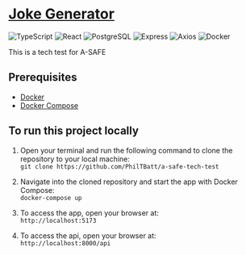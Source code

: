# **[Joke Generator](https://momentive.vercel.app)**
![TypeScript](https://img.shields.io/badge/TypeScript-3178C6?style=plastic&logo=typescript&logoColor=white)
![React](https://img.shields.io/badge/React-20232A?style=plastic&logo=react&logoColor=61DAFB)
![PostgreSQL](https://img.shields.io/badge/PostgreSQL-4169E1?style=plastic&logo=postgresql&logoColor=white)
![Express](https://img.shields.io/badge/Express-000000?style=plastic&logo=express&logoColor=white)
![Axios](https://img.shields.io/badge/Axios-5A29E4?style=plastic)
![Docker](https://img.shields.io/badge/Docker-2496ED?style=plastic&logo=docker&logoColor=white)


This is a tech test for A-SAFE

## **Prerequisites**
- [Docker](https://www.docker.com/)  
- [Docker Compose](https://docs.docker.com/compose/)

## **To run this project locally**

 1. Open your terminal and run the following command to clone the repository to your local machine:  
`git clone https://github.com/PhilTBatt/a-safe-tech-test`

2. Navigate into the cloned repository and start the app with Docker Compose:  
`docker-compose up`

3. To access the app, open your browser at:  
`http://localhost:5173`

4. To access the api, open your browser at:  
`http://localhost:8000/api`